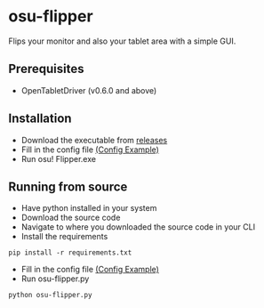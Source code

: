 # osu-flipper
Flips your monitor and also your tablet area with a simple GUI.

## Prerequisites
- OpenTabletDriver (v0.6.0 and above)

## Installation
- Download the executable from [releases](https://github.com/qwlp/osu-flipper/releases)
- Fill in the config file [(Config Example)](https://github.com/qwlp/osu-flipper/blob/main/config.ini)
- Run osu! Flipper.exe

## Running from source
- Have python installed in your system
- Download the source code
- Navigate to where you downloaded the source code in your CLI
- Install the requirements
```
pip install -r requirements.txt
```
- Fill in the config file [(Config Example)](https://github.com/qwlp/osu-flipper/blob/main/config.ini)
- Run osu-flipper.py
```
python osu-flipper.py
```
